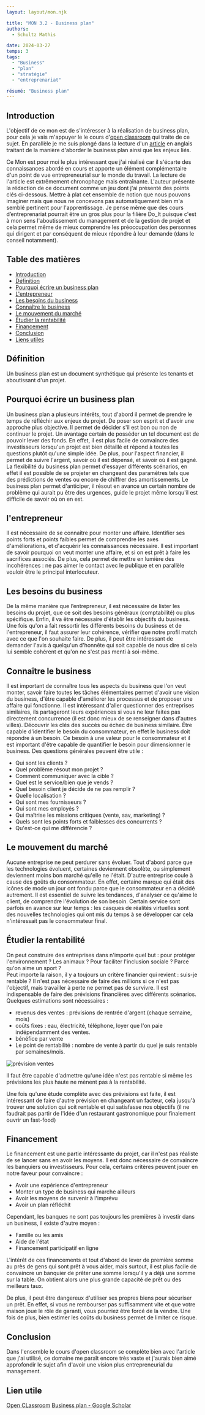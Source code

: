 ```yaml
---
layout: layout/mon.njk

title: "MON 3.2 - Business plan"
authors:
  - Schultz Mathis

date: 2024-03-27
temps: 3
tags:
  - "Business"
  - "plan"
  - "stratégie"
  - "entreprenariat"

résumé: "Business plan"
---
```

<h2 id="h1"> Introduction </h2>

L'objectif de ce mon est de s'intéresser à la réalisation de business plan, pour cela je vais m'appuyer le le cours d'[open classroom](https://openclassrooms.com/fr/courses/5191546-construisez-un-business-plan) qui traite de ce sujet. En parallèle je me suis plongé dans la lecture d'un [article](https://books.google.fr/books?hl=fr&lr=&id=FGx2DwAAQBAJ&oi=fnd&pg=PT14&dq=business+plan&ots=YSp_c8On9i&sig=2YkAObkRJy46Xq4t6Qk1tiWniGI&redir_esc=y#v=onepage&q=business%20plan&f=false) en anglais traitant de la manière d'aborder le business plan ainsi que les enjeux liés.

Ce Mon est pour moi le plus intéressant que j'ai réalisé car il s'écarte des connaissances abordé en cours et apporte un élément complémentaire d'un point de vue entrepreneurial sur le monde du travail. La lecture de l'article est extrêmement chronophage mais entraînante. L'auteur présente la rédaction de ce document comme un jeu dont j'ai présenté des points clés ci-dessous. Mettre à plat cet ensemble de notion que nous pouvons imaginer mais que nous ne concevons pas automatiquement bien m'a semblé pertinent pour l'apprentissage. Je pense même que des cours d’entreprenariat pourrait être un gros plus pour la filière Do_It puisque c'est à mon sens l'aboutissement du management et de la gestion de projet et cela permet même de mieux comprendre les préoccupation des personnes qui dirigent et par conséquent de mieux répondre à leur demande (dans le conseil notamment).

<h2 id="toc"> Table des matières </h2>

- [Introduction](#h1)
- [Définition](#h2)
- [Pourquoi écrire un business plan](#h3)
- [L'entrepreneur](#h4)
- [Les besoins du business](#h5)
- [Connaître le business](#h6)
- [Le mouvement du marché](#h7)
- [Étudier la rentabilité](#h8)
- [Financement](#h9)
- [Conclusion](#h10)
- [Liens utiles](#h11)

<h2 id="h2"> Définition </h2>

Un business plan est un document synthétique qui présente les tenants et aboutissant d'un projet.

<h2 id="h3"> Pourquoi écrire un business plan </h2>

Un business plan a plusieurs intérêts, tout d'abord il permet de prendre le temps de réfléchir aux enjeux du projet. De poser son esprit et d'avoir une approche plus objective. Il permet de décider s'il est bon ou non de continuer le projet.
Un avantage certain de posséder un tel document est de pouvoir lever des fonds. En effet, il est plus facile de convaincre des investisseurs lorsqu'un projet est bien détaillé et répond à toutes les questions plutôt qu'une simple idée. De plus, pour l'aspect financier, il permet de suivre l'argent, savoir où il est dépensé, et savoir où il est gagné.
La flexibilité du business plan permet d'essayer différents scénarios, en effet il est possible de se projeter en changeant des paramètres tels que des prédictions de ventes ou encore de chiffrer des amortissements. Le business plan permet d'anticiper, il résout en avance un certain nombre de problème qui aurait pu être des urgences, guide le projet même lorsqu'il est difficile de savoir où on en est.

<h2 id="h4"> l'entrepreneur </h2>

Il est nécessaire de se connaître pour monter une affaire. Identifier ses points forts et points faibles permet de comprendre les axes d'améliorations, et d'acquérir les connaissances nécessaire. Il est important de savoir pourquoi on veut monter une affaire, et si on est prêt à faire les sacrifices associés. De plus, cela permet de mettre en lumière des incohérences : ne pas aimer le contact avec le publique et en parallèle vouloir être le principal interlocuteur.

<h2 id="h5"> Les besoins du business </h2>

De la même manière que l’entrepreneur, il est nécessaire de lister les besoins du projet, que ce soit des besoins généraux (comptabilité) ou plus spécifique. Enfin, il va être nécessaire d'établir les objectifs du business.
Une fois qu'on a fait ressortir les différents besoins du business et de l'entrepreneur, il faut assurer leur cohérence, vérifier que notre profil match avec ce que l'on souhaite faire. De plus, il peut être intéressant de demander l'avis à quelqu'un d'honnête qui soit capable de nous dire si cela lui semble cohérent et qu'on ne s'est pas menti à soi-même.

<h2 id="h6"> Connaître le business </h2>

Il est important de connaître tous les aspects du business que l'on veut monter, savoir faire toutes les tâches élémentaires permet d'avoir une vision du business, d'être capable d'améliorer les processus et de proposer une affaire qui fonctionne. Il est intéressant d'aller questionner des entreprises similaires, ils partageront leurs expériences si vous ne leur faites pas directement concurrence (il est donc mieux de se renseigner dans d'autres villes). Découvrir les clés des succès ou échec de business similaire. Être capable d'identifier le besoin du consommateur, en effet le business doit répondre à un besoin. Ce besoin à une valeur pour le consommateur et il est important d'être capable de quantifier le besoin pour dimensionner le business. Des questions générales peuvent être utile :

- Qui sont les clients ?
- Quel problème résout mon projet ?
- Comment communiquer avec la cible ?
- Quel est le service/bien que je vends ?
- Quel besoin client je décide de ne pas remplir ?
- Quelle localisation ?
- Qui sont mes fournisseurs ?
- Qui sont mes employés ?
- Qui maîtrise les missions critiques (vente, sav, marketing) ?
- Quels sont les points forts et faiblesses des concurrents ?
- Qu'est-ce qui me différencie ?

<h2 id="h7"> Le mouvement du marché </h2>

Aucune entreprise ne peut perdurer sans évoluer. Tout d'abord parce que les technologies évoluent, certaines deviennent obsolète, ou simplement deviennent moins bon marché qu'elle ne l'était. D'autre entreprise coule à cause des goûts du consommateur. En effet, certaine marque qui était des icônes de mode un jour ont fondu parce que le consommateur en a décidé autrement. Il est essentiel de suivre les tendances, d'analyser ce qu'aime le client, de comprendre l'évolution de son besoin. Certain service sont parfois en avance sur leur temps : les casques de réalités virtuelles sont des nouvelles technologies qui ont mis du temps à se développer car cela n'intéressait pas le consommateur final.

<h2 id="h8"> Étudier la rentabilité </h2>

On peut construire des entreprises dans n'importe quel but : pour protéger l'environnement ? Les animaux ? Pour faciliter l'inclusion sociale ? Parce qu'on aime un sport ?  
Peut importe la raison, il y a toujours un critère financier qui revient : suis-je rentable ? Il n'est pas nécessaire de faire des millions si ce n'est pas l'objectif, mais travailler à perte ne permet pas de survivre. Il est indispensable de faire des prévisions financières avec différents scénarios.
Quelques estimations sont nécessaires :

- revenus des ventes : prévisions de rentrée d'argent (chaque semaine, mois)
- coûts fixes : eau, électricité, téléphone, loyer que l'on paie indépendamment des ventes.
- bénéfice par vente
- Le point de rentabilité : nombre de vente à partir du quel je suis rentable par semaines/mois.

![prévision ventes](vente.png)

Il faut être capable d'admettre qu'une idée n'est pas rentable si même les prévisions les plus haute ne mènent pas à la rentabilité.

Une fois qu'une étude complète avec des prévisions est faite, il est intéressant de faire d'autre prévision en changeant un facteur, cela jusqu'à trouver une solution qui soit rentable et qui satisfasse nos objectifs (il ne faudrait pas partir de l'idée d'un restaurant gastronomique pour finalement ouvrir un fast-food)

<h2 id="h9"> Financement </h2>

Le financement est une partie intéressante du projet, car il n'est pas réaliste de se lancer sans en avoir les moyens. Il est donc nécessaire de convaincre les banquiers ou investisseurs. Pour cela, certains critères peuvent jouer en notre faveur pour convaincre : 

- Avoir une expérience d'entrepreneur
- Monter un type de business qui marche ailleurs
- Avoir les moyens de survenir à l'imprévu
- Avoir un plan réfléchit

Cependant, les banques ne sont pas toujours les premières à investir dans un business, il existe d'autre moyen :

- Famille ou les amis
- Aide de l'état
- Financement participatif en ligne

L'intérêt de ces financements et tout d'abord de lever de première somme au près de gens qui sont prêt à vous aider, mais surtout, il est plus facile de convaincre un banquier de prêter une somme lorsqu'il y a déjà une somme sur la table. On obtient alors une plus grande capacité de prêt ou des meilleurs taux.

De plus, il peut être dangereux d'utiliser ses propres biens pour sécuriser un prêt. En effet, si vous ne rembourser pas suffisamment vite et que votre maison joue le rôle de garanti, vous pourriez être forcé de la vendre. Une fois de plus, bien estimer les coûts du business permet de limiter ce risque.

<h2 id="h10"> Conclusion </h2>

Dans l'ensemble le cours d'open classroom se complète bien avec l'article que j'ai utilisé, ce domaine me paraît encore très vaste et j'aurais bien aimé approfondir le sujet afin d'avoir une vision plus entrepreneurial du management.

<h2 id="h11"> Lien utile </h2>

[Open CLassroom](https://openclassrooms.com/fr/courses/5191546-construisez-un-business-plan)
[Business plan - Google Scholar](https://books.google.fr/books?hl=fr&lr=&id=FGx2DwAAQBAJ&oi=fnd&pg=PT14&dq=business+plan&ots=YSp_c8On9i&sig=2YkAObkRJy46Xq4t6Qk1tiWniGI&redir_esc=y#v=onepage&q=business%20plan&f=false)
